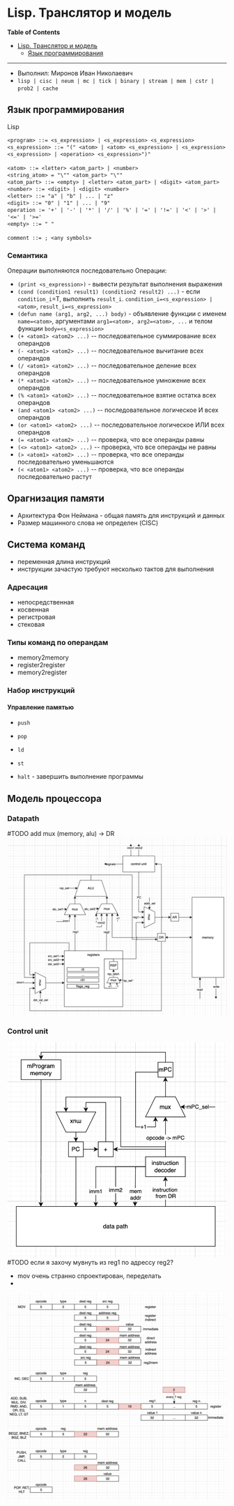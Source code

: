 # Lisp. Транслятор и модель

**Table of Contents**

- [Lisp. Транслятор и модель](#lisp-транслятор-и-модель)
    - [Язык программирования](#язык-программирования)

---

- Выполнил: Миронов Иван Николаевич
- `lisp | cisc | neum | mc | tick | binary | stream | mem | cstr | prob2 | cache`


## Язык программирования
Lisp


``` ebnf
<program> ::= <s_expression> | <s_expression> <s_expression>
<s_expression> ::= "(" <atom> | <atom> <s_expression> | <s_expression> <s_expression> | <operation> <s_expression>")"

<atom> ::= <letter> <atom_part> | <number>
<string_atom> = "\"" <atom_part> "\""
<atom_part> ::= <empty> | <letter> <atom_part> | <digit> <atom_part>
<number> ::= <digit> | <digit> <number>
<letter> ::= "a" | "b" | ... | "z"
<digit> ::= "0" | "1" | ... | "9"
operation := '+' | '-' | '*' | '/' | '%' | '=' | '!=' | '<' | '>' | '<=' | '>='
<empty> ::= " "

comment ::= ; <any symbols>
```
### Семантика
Операции выполняются последовательно
Операции:
- `(print <s_expression>)` - вывести результат выполнения выражения
- `(cond (condition1 result1) (condition2 result2) ...)` - если `condition_i`=T, выполнить `result_i`. `condition_i=<s_expression> | <atom>`, `result_i=<s_expression>`
- `(defun name (arg1, arg2, ...) body)` - объявление функции с именем `name=<atom>`, аргументами `arg1=<atom>, arg2=<atom>, ...` и телом функции `body=<s_expression>`
- `(+ <atom1> <atom2> ...)`             -- последовательное суммирование всех операндов
- `(- <atom1> <atom2> ...)`             -- последовательное вычитание всех операндов
- `(/ <atom1> <atom2> ...)`             -- последовательное деление всех операндов
- `(* <atom1> <atom2> ...)`             -- последовательное умножение всех операндов
- `(% <atom1> <atom2> ...)`             -- последовательное взятие остатка всех операндов
- `(and <atom1> <atom2> ...)`           -- последовательное логическое И всех операндов
- `(or <atom1> <atom2> ...)`            -- последовательное логическое ИЛИ всех операндов
- `(= <atom1> <atom2> ...)`             -- проверка, что все операнды равны
- `(<> <atom1> <atom2> ...)`            -- проверка, что все операнды не равны
- `(> <atom1> <atom2> ...)`             -- проверка, что все операнды последовательно уменьшаются
- `(< <atom1> <atom2> ...)`             -- проверка, что все операнды последовательно растут


## Орагнизация памяти
- Архитектура Фон Неймана - общая память для инструкций и данных
- Размер машинного слова не определен (CISC)

## Система команд
- переменная длина инструкций
- инструкции зачастую требуют несколько тактов для выполнения
### Адресация
- непосредственная
- косвенная
- регистровая
- стековая
### Типы команд по операндам
- memory2memory
- register2register
- memory2register
### Набор инструкций
#### Управление памятью
- `push`
- `pop`
- `ld`
- `st`

- `halt` - завершить выполнение программы


<!-- микрокод - должен быть реализован как в железе
то есть микрокод должен располагаться линейно
opcode -> address check lectures

MMIO - wrench like thing
bind IO address in config

устройство процессора - harward risc processor micro arch
- david harris and sara harris -->

## Модель процессора
### Datapath
#TODO
add mux (memory, alu) -> DR
![datapath](resources/datapath.png)
### Control unit
![datapath](resources/control.png)
#TODO
если я захочу мувнуть из reg1 по адрессу reg2?
- mov очень странно спроектирован, переделать
- 
![isa](resources/isa.png)